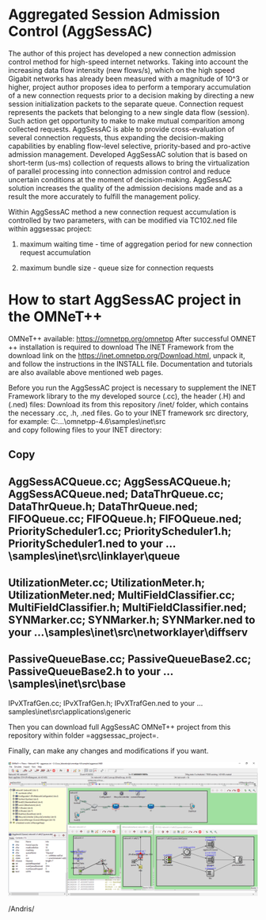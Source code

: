 Aggregated Session Admission Control (AggSessAC)
==================================
  The author of this project has developed a new connection admission control method for high-speed internet networks. Taking into account the increasing data flow intensity (new flows/s), which on the high speed Gigabit networks has already been measured with a magnitude of 10^3 or higher, project author proposes idea to perform a temporary accumulation of a new connection requests prior to a decision making by directing a new session initialization packets to the separate queue. Connection request represents the packets that belonging to a new single data flow (session). Such action get opportunity to make to make mutual comparition among collected requests. AggSessAC is able to provide cross-evaluation of several connection requests, thus expanding the decision-making capabilities by enabling flow-level selective, priority-based and pro-active admission management. Developed AggSessAC solution that is based on short-term (us-ms) collection of requests allows to bring the virtualization of parallel processing into connection admission control and reduce uncertain conditions at the moment of decision-making. AggSessAC solution increases the quality of the admission decisions made and as a result the more accurately to fulfill the management policy.
  
  Within AggSessAC method a new connection request accumulation is controlled by two parameters, with can be modified via TC102.ned file within aggsessac project: 
  
1) maximum waiting time - time of aggregation period for new connection request accumulation

2) maximum bundle size - queue size for connection requests


How to start AggSessAC project in the OMNeT++
=========================================

OMNeT++ available: https://omnetpp.org/omnetpp
After successful OMNET ++ installation is required to download The INET Framework  from the download link on the https://inet.omnetpp.org/Download.html, unpack it, and follow the instructions in the INSTALL file. Documentation and tutorials are also available above mentioned web pages. 

Before you run the  AggSessAC project is necessary to supplement the INET Framework library to the my developed source (.cc), the header (.H) and (.ned) files:
Download its from this repository /inet/ folder, which contains the necessary .cc, .h, .ned files. 
Go to your INET framework src directory, for example: C:\...\omnetpp-4.6\samples\inet\src\
and copy following files to your INET directory:

Copy
--------------------
AggSessACQueue.cc;
AggSessACQueue.h;
AggSessACQueue.ned;
DataThrQueue.cc;
DataThrQueue.h;
DataThrQueue.ned;
FIFOQueue.cc;
FIFOQueue.h;
FIFOQueue.ned;
PriorityScheduler1.cc;
PriorityScheduler1.h;
PriorityScheduler1.ned
to your …\samples\inet\src\linklayer\queue
-----------------------

UtilizationMeter.cc;
UtilizationMeter.h;
UtilizationMeter.ned;
MultiFieldClassifier.cc;
MultiFieldClassifier.h;
MultiFieldClassifier.ned;
SYNMarker.cc;
SYNMarker.h;
SYNMarker.ned
to your …\samples\inet\src\networklayer\diffserv
-----------------------

PassiveQueueBase.cc; 
PassiveQueueBase2.cc; 
PassiveQueueBase2.h 
to your	…\samples\inet\src\base
-----------------------

IPvXTrafGen.cc;
IPvXTrafGen.h;
IPvXTrafGen.ned
to your … samples\inet\src\applications\generic


Then you can download full AggSessAC OMNeT++ project from this repository within folder =aggsessac_project=.

Finally, can make any changes and modifications if you want.


![Screenshot](Screenshot1.png)
 

/Andris/
